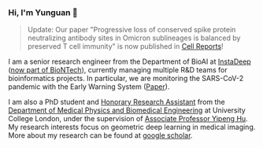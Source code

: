 ### Hi, I'm Yunguan 👋

> Update: Our paper "Progressive loss of conserved spike protein neutralizing antibody sites in Omicron sublineages is balanced by preserved T cell immunity" is now published in [Cell Reports](https://doi.org/10.1016/j.celrep.2023.112888)!

I am a senior research engineer from the Department of BioAI at [InstaDeep](https://www.instadeep.com/) ([now part of BioNTech](https://www.instadeep.com/2023/07/biontech-completes-acquisition-of-instadeep/)), currently managing multiple R&D teams for bioinformatics projects.
In particular, we are monitoring the SARS-CoV-2 pandemic with the Early Warning System ([Paper](https://www.biorxiv.org/content/10.1101/2021.12.24.474095v2](https://www.sciencedirect.com/science/article/pii/S0010482523000835))).

I am also a PhD student and [Honorary Research Assistant](https://www.ucl.ac.uk/medical-physics-biomedical-engineering/people/honorary-staff) from the [Department of Medical Physics and Biomedical Engineering](https://www.ucl.ac.uk/medical-physics-biomedical-engineering/) at University College London, under the supervision of [Associate Professor Yipeng Hu](https://iris.ucl.ac.uk/iris/browse/profile?upi=YHUXX66). My research interests focus on geometric deep learning in medical imaging. More about my research can be found at [google scholar](https://scholar.google.co.uk/citations?user=8Uicv-gAAAAJ&hl=en).
